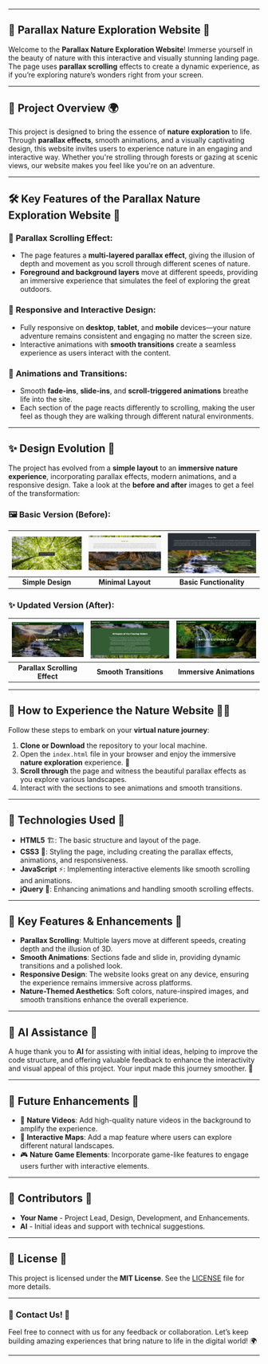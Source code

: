 
---

## 🌿 **Parallax Nature Exploration Website** 🌳

Welcome to the **Parallax Nature Exploration Website**! Immerse yourself in the beauty of nature with this interactive and visually stunning landing page. The page uses **parallax scrolling** effects to create a dynamic experience, as if you’re exploring nature’s wonders right from your screen.

---

## 🎉 **Project Overview** 🌍

This project is designed to bring the essence of **nature exploration** to life. Through **parallax effects**, smooth animations, and a visually captivating design, this website invites users to experience nature in an engaging and interactive way. Whether you're strolling through forests or gazing at scenic views, our website makes you feel like you're on an adventure.

---

## 🛠 **Key Features of the Parallax Nature Exploration Website** 🌿

### 🌲 **Parallax Scrolling Effect**:
- The page features a **multi-layered parallax effect**, giving the illusion of depth and movement as you scroll through different scenes of nature.
- **Foreground and background layers** move at different speeds, providing an immersive experience that simulates the feel of exploring the great outdoors.

### 🌻 **Responsive and Interactive Design**:
- Fully responsive on **desktop**, **tablet**, and **mobile** devices—your nature adventure remains consistent and engaging no matter the screen size.
- Interactive animations with **smooth transitions** create a seamless experience as users interact with the content.

### 🦋 **Animations and Transitions**:
- Smooth **fade-ins**, **slide-ins**, and **scroll-triggered animations** breathe life into the site.
- Each section of the page reacts differently to scrolling, making the user feel as though they are walking through different natural environments.

---

## ✨ **Design Evolution** 🍃

The project has evolved from a **simple layout** to an **immersive nature experience**, incorporating parallax effects, modern animations, and a responsive design. Take a look at the **before and after** images to get a feel of the transformation:

### 🖼️ **Basic Version (Before)**:

| ![Basic Version of Parallax Website](basic1.png) | ![Basic Version of Parallax Website](basic2.png) | ![Basic Version of Parallax Website](basic3.png) |
|:------------------------------------------------------:|:------------------------------------------------------:|:------------------------------------------------------:|
| **Simple Design**                                      | **Minimal Layout**                                      | **Basic Functionality**                                 |

### ✨ **Updated Version (After)**:

| ![Updated Version of Parallax Website](update1.png) | ![Updated Version of Parallax Website](update2.png) | ![Updated Version of Parallax Website](update3.png) |
|:--------------------------------------------------------:|:--------------------------------------------------------:|:--------------------------------------------------------:|
| **Parallax Scrolling Effect**                            | **Smooth Transitions**                                   | **Immersive Animations**                                  |

---

## 🚀 **How to Experience the Nature Website** 🧑‍💻

Follow these steps to embark on your **virtual nature journey**:

1. **Clone or Download** the repository to your local machine.
2. Open the `index.html` file in your browser and enjoy the immersive **nature exploration** experience. 🌳
3. **Scroll through** the page and witness the beautiful parallax effects as you explore various landscapes.
4. Interact with the sections to see animations and smooth transitions.

---

## 🔧 **Technologies Used** 🌱

- **HTML5** 🏗️: The basic structure and layout of the page.
- **CSS3** 🎨: Styling the page, including creating the parallax effects, animations, and responsiveness.
- **JavaScript** ⚡: Implementing interactive elements like smooth scrolling and animations.
- **jQuery** 🌿: Enhancing animations and handling smooth scrolling effects.

---

## 🌱 **Key Features & Enhancements** 🍃

- **Parallax Scrolling**: Multiple layers move at different speeds, creating depth and the illusion of 3D.
- **Smooth Animations**: Sections fade and slide in, providing dynamic transitions and a polished look.
- **Responsive Design**: The website looks great on any device, ensuring the experience remains immersive across platforms.
- **Nature-Themed Aesthetics**: Soft colors, nature-inspired images, and smooth transitions enhance the overall experience.

---

## 🤖 **AI Assistance** 🌟

A huge thank you to **AI** for assisting with initial ideas, helping to improve the code structure, and offering valuable feedback to enhance the interactivity and visual appeal of this project. Your input made this journey smoother. 🙏

---

## 🌱 **Future Enhancements** 🌿

- 🎥 **Nature Videos**: Add high-quality nature videos in the background to amplify the experience.
- 📝 **Interactive Maps**: Add a map feature where users can explore different natural landscapes.
- 🎮 **Nature Game Elements**: Incorporate game-like features to engage users further with interactive elements.

---

## 🙌 **Contributors** 🌟

- **Your Name** - Project Lead, Design, Development, and Enhancements.
- **AI** - Initial ideas and support with technical suggestions.

---

## 📜 **License** 📑

This project is licensed under the **MIT License**. See the [LICENSE](LICENSE) file for more details.

---

### 🌟 **Contact Us!** 🌿

Feel free to connect with us for any feedback or collaboration. Let’s keep building amazing experiences that bring nature to life in the digital world! 🌍

---


